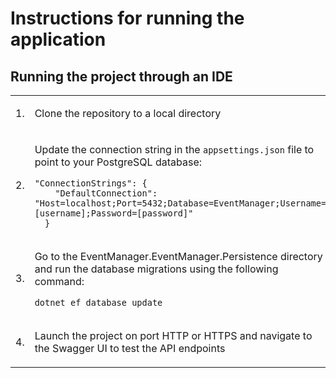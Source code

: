 <h1>Instructions for running the application</h1>
<h2>Running the project through an IDE</h2>
<table>
    <tr>
      <td>1.</td>
      <td>
        <p>Clone the repository to a local directory</p>
      </td>
    </tr>
    <tr>
      <td>2.</td>
      <td>
        <p>Update the connection string in the <code>appsettings.json</code> file to point to your PostgreSQL database:</p>
        <pre><code>"ConnectionStrings": {
    "DefaultConnection": "Host=localhost;Port=5432;Database=EventManager;Username=[username];Password=[password]"
  }</code></pre>
      </td>
    </tr>
    <tr>
      <td>3.</td>
      <td>
        <p>Go to the EventManager.EventManager.Persistence directory and run the database migrations using the following command:</p>
        <pre><code>dotnet ef database update</code></pre>
      </td>
    </tr>
    <tr>
      <td>4.</td>
      <td>
        <p>Launch the project on port HTTP or HTTPS and navigate to the Swagger UI to test the API endpoints</p>
      </td>
    </tr>
    <tr>
</table>